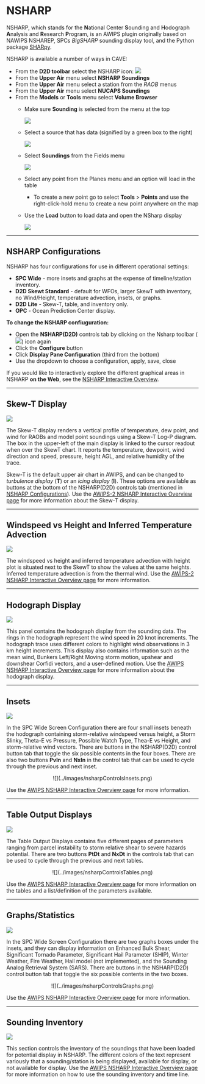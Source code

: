 # NSHARP

NSHARP, which stands for the **N**ational Center **S**ounding and **H**odograph **A**nalysis and **R**esearch **P**rogram, is an AWIPS plugin originally based on NAWIPS NSHAREP, SPCs *BigSHARP* sounding display tool, and the Python package [SHARpy](https://github.com/aeroelastics/SHARPy).

NSHARP is available a number of ways in CAVE:

   * From the **D2D toolbar** select the NSHARP icon: ![](../images/nsharpIcon.png)
   * From the **Upper Air** menu select **NSHARP Soundings**
   * From the **Upper Air** menu select a station from the _RAOB_ menus
   * From the **Upper Air** menu select **NUCAPS Soundings**
   * From the **Models** or **Tools** menu select **Volume Browser**
     - Make sure **Sounding** is selected from the menu at the top

		 ![](../images/volumeBrowserSoundingMenu.png)

     - Select a source that has data (signified by a green box to the right)

		 ![](../images/volumeBrowserSources.png)

     - Select **Soundings** from the Fields menu

		 ![](../images/volumeBrowserFields.png)

     - Select any point from the Planes menu and an option will load in the table
         - To create a new point go to select **Tools** > **Points** and use the right-click-hold menu to create a new point anywhere on the map
     - Use the **Load** button to load data and open the NSharp display

		 ![](../images/volumeBrowserLoad.png)

---
## NSHARP Configurations

NSHARP has four configurations for use in different operational settings:

* **SPC Wide** - more insets and graphs at the expense of timeline/station inventory.
* **D2D Skewt Standard** - default for WFOs, larger SkewT with inventory, no Wind/Height, temperature advection, insets, or graphs.
* **D2D Lite** - Skew-T, table, and inventory only.
* **OPC** - Ocean Prediction Center display.

**To change the NSHARP confiuguration:**

* Open the **NSHARP(D2D)** controls tab by clicking on the Nsharp toolbar (![](../images/nsharpIcon.png)) icon again
* Click the **Configure** button
* Click **Display Pane Configuration** (third from the bottom)
* Use the dropdown to choose a configuration, apply, save, close

If you would like to interactively explore the different graphical areas in NSHARP **on the Web**, see the [NSHARP Interactive Overview](http://www.wdtd.noaa.gov/buildTraining/nsharp-interactive/interactive.html).

---
## Skew-T Display

![](../images/nsharpSkewT.png)

The Skew-T display renders a vertical profile of temperature, dew point, and wind for RAOBs and model point soundings using a Skew-T Log-P diagram. The box in the upper-left of the main display is linked to the cursor readout when over the SkewT chart.  It reports the temperature, dewpoint, wind direction and speed, pressure, height AGL, and relative humidity of the trace.

Skew-T is the default upper air chart in AWIPS, and can be changed to *turbulence display* (**T**) or an *icing display* (**I**).  These options are available as buttons at the bottom of the NSHARP(D2D) controls tab (mentioned in [NSHARP Configurations](#nsharp-configurations)).  Use the [AWIPS-2 NSHARP Interactive Overview page](http://www.wdtd.noaa.gov/buildTraining/nsharp-interactive/interactive.html) for more information about the Skew-T display.

---
## Windspeed vs Height and Inferred Temperature Advection

![](../images/nsharpWindHeightTemp.png)


The windspeed vs height and inferred temperature advection with height plot is situated next to the SkewT to show the values at the same heights. Inferred temperature advection is from the thermal wind. Use the [AWIPS-2 NSHARP Interactive Overview page](http://www.wdtd.noaa.gov/buildTraining/nsharp-interactive/interactive.html) for more information.

---
## Hodograph Display

![](../images/nsharpHodograph.png)

This panel contains the hodograph display from the sounding data. The rings in the hodograph represent the wind speed in 20 knot increments. The hodograph trace uses different colors to highlight wind observations in 3 km height increments. This display also contains information such as the mean wind, Bunkers Left/Right Moving storm motion, upshear and downshear Corfidi vectors, and a user-defined motion. Use the [AWIPS NSHARP Interactive Overview page](http://www.wdtd.noaa.gov/buildTraining/nsharp-interactive/interactive.html) for more information about the hodograph display.

---
## Insets

![](../images/nsharpInsets.png)

In the SPC Wide Screen Configuration there are four small insets beneath the hodograph containing storm-relative windspeed versus height, a Storm Slinky, Theta-E vs Pressure, Possible Watch Type, Thea-E vs Height, and storm-relative wind vectors. There are buttons in the NSHARP(D2D) control button tab that toggle the six possible contents in the four boxes. There are also two buttons **PvIn** and **NxIn** in the control tab that can be used to cycle through the previous and next inset.
<center>![](../images/nsharpControlsInsets.png)</center>

Use the [AWIPS NSHARP Interactive Overview page](http://www.wdtd.noaa.gov/buildTraining/nsharp-interactive/interactive.html) for more information.

---
## Table Output Displays

![](../images/nsharpTables.png)

The Table Output Displays contains five different pages of parameters ranging from parcel instability to storm relative shear to severe hazards potential.  There are two buttons **PtDt** and **NxDt** in the controls tab that can be used to cycle through the previous and next tables.
<center>![](../images/nsharpControlsTables.png)</center>

Use the [AWIPS NSHARP Interactive Overview page](http://www.wdtd.noaa.gov/buildTraining/nsharp-interactive/interactive.html) for more information on the tables and a list/definition of the parameters available.

---
## Graphs/Statistics

![](../images/nsharpGraphs.png)

In the SPC Wide Screen Configuration there are two graphs boxes under the insets, and they can display information on Enhanced Bulk Shear, Significant Tornado Parameter, Significant Hail Parameter (SHIP), Winter Weather, Fire Weather, Hail model (not implemented), and the Sounding Analog Retrieval System (SARS). There are buttons in the NSHARP(D2D) control button tab that toggle the six possible contents in the two boxes.
<center>![](../images/nsharpControlsGraphs.png)</center>

Use the [AWIPS NSHARP Interactive Overview page](http://www.wdtd.noaa.gov/buildTraining/nsharp-interactive/interactive.html) for more information.

---
## Sounding Inventory

![](../images/nsharpInventory.png)

This section controls the inventory of the soundings that have been loaded for potential display in NSHARP. The different colors of the text represent variously that a sounding/station is being displayed, available for display, or not available for display. Use the [AWIPS NSHARP Interactive Overview page](http://www.wdtd.noaa.gov/buildTraining/nsharp-interactive/interactive.html) for more information on how to use the sounding inventory and time line.
